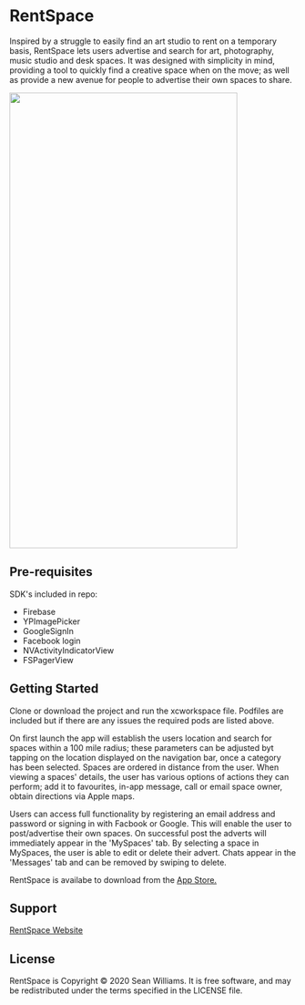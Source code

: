# RentSpace
Inspired by a struggle to easily find an art studio to rent on a temporary basis, RentSpace lets users advertise and search for art, photography, music studio and desk spaces. It was designed with simplicity in mind, providing a tool to quickly find a creative space when on the move; as well as provide a new avenue for people to advertise their own spaces to share.

<img align="center" src="gifs/gif1.gif" data-canonical-src="gifs/gif1.gif" width="400" height="800" />

## Pre-requisites
SDK's included in repo:
- Firebase
- YPImagePicker
- GoogleSignIn
- Facebook login 
- NVActivityIndicatorView
- FSPagerView

## Getting Started
Clone or download the project and run the xcworkspace file. Podfiles are included but if there are any issues the required pods are listed above. 

On first launch the app will establish the users location and search for spaces within a 100 mile radius; these parameters can be adjusted byt tapping on the location displayed on the navigation bar, once a category has been selected. Spaces are ordered in distance from the user. When viewing a spaces' details, the user has various options of actions they can perform; add it to favourites, in-app message, call or email space owner, obtain directions via Apple maps.

Users can access full functionality by registering an email address and password or signing in with Facbook or Google. This will enable the user to post/advertise their own spaces. On successful post the adverts will immediately appear in the 'MySpaces' tab. By selecting a space in MySpaces, the user is able to edit or delete their advert. Chats appear in the 'Messages' tab and can be removed by swiping to delete. 

RentSpace is availabe to download from the [App Store.](https://apps.apple.com/gb/app/rentspace/id1500549065#?platform=iphone)

## Support
[RentSpace Website](https://wilmslo.wixsite.com/rentspace)

## License
RentSpace is Copyright © 2020 Sean Williams. It is free software, and may be redistributed under the terms specified in the LICENSE file.
